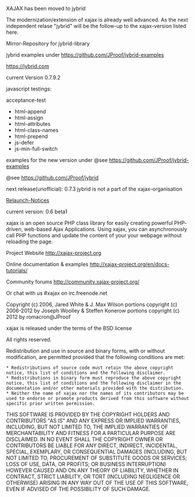 XAJAX has been moved to jybrid

The modernization/extension of xajax is already well advanced.
As the next independent relase "jybrid" will be the follow-up to the xajax-version listed here.

Mirror-Repository for jybrid-library 

jybrid examples under https://github.com/JProof/jybrid-examples

https://jybrid.com 

current Version 0.7.9.2

javascript testings:

acceptance-test
* html-append
* html-assign
* html-attributes
* html-class-names
* html-prepend
* js-defer
* js-min-full-switch


examples for the new version under @see https://github.com/JProof/jybrid-examples

@see https://github.com/JProof/jybrid 




next release(unofficial): 0.7.3 jybrid is not a part of the xajax-organisation


[Relaunch-Notices](Relaunch.md)


current version: 0.6 beta1

xajax is an open source PHP class library for easily creating powerful PHP-
driven, web-based Ajax Applications. Using xajax, you can asynchronously call
PHP functions and update the content of your your webpage without reloading the
page.

Project Website
http://xajax-project.org

Online documentation & examples
http://xajax-project.org/en/docs-tutorials/

Community forums
http://community.xajax-project.org/

Or chat with us
#xajax on irc.freenode.net


Copyright (c) 2006, Jared White & J. Max Wilson
portions copyright (c) 2006-2012 by Joseph Woolley & Steffen Konerow
portions copyright (c) 2012 by romacron@JProof


xajax is released under the terms of the BSD license

All rights reserved.

Redistribution and use in source and binary forms, with or without modification, are permitted provided that the following conditions are met:

    * Redistributions of source code must retain the above copyright notice, this list of conditions and the following disclaimer.
    * Redistributions in binary form must reproduce the above copyright notice, this list of conditions and the following disclaimer in the documentation and/or other materials provided with the distribution.
    * Neither the name of xajax nor the names of its contributors may be used to endorse or promote products derived from this software without specific prior written permission.

THIS SOFTWARE IS PROVIDED BY THE COPYRIGHT HOLDERS AND CONTRIBUTORS "AS IS" AND ANY EXPRESS OR IMPLIED WARRANTIES, INCLUDING, BUT NOT LIMITED TO, THE IMPLIED WARRANTIES OF MERCHANTABILITY AND FITNESS FOR A PARTICULAR PURPOSE ARE DISCLAIMED. IN NO EVENT SHALL THE COPYRIGHT OWNER OR CONTRIBUTORS BE LIABLE FOR ANY DIRECT, INDIRECT, INCIDENTAL, SPECIAL, EXEMPLARY, OR CONSEQUENTIAL DAMAGES (INCLUDING, BUT NOT LIMITED TO, PROCUREMENT OF SUBSTITUTE GOODS OR SERVICES; LOSS OF USE, DATA, OR PROFITS; OR BUSINESS INTERRUPTION) HOWEVER CAUSED AND ON ANY THEORY OF LIABILITY, WHETHER IN CONTRACT, STRICT LIABILITY, OR TORT (INCLUDING NEGLIGENCE OR OTHERWISE) ARISING IN ANY WAY OUT OF THE USE OF THIS SOFTWARE, EVEN IF ADVISED OF THE POSSIBILITY OF SUCH DAMAGE.
